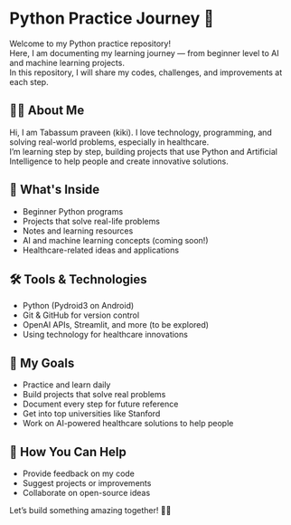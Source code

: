# Python Practice Journey 🚀

Welcome to my Python practice repository!  
Here, I am documenting my learning journey — from beginner level to AI and machine learning projects.  
In this repository, I will share my codes, challenges, and improvements at each step.

## 👩‍💻 About Me  
Hi, I am Tabassum praveen (kiki).
I love technology, programming, and solving real-world problems, especially in healthcare.  
I’m learning step by step, building projects that use Python and Artificial Intelligence to help people and create innovative solutions.

## 📂 What's Inside  
- Beginner Python programs  
- Projects that solve real-life problems  
- Notes and learning resources  
- AI and machine learning concepts (coming soon!)  
- Healthcare-related ideas and applications

## 🛠 Tools & Technologies  
- Python (Pydroid3 on Android)  
- Git & GitHub for version control  
- OpenAI APIs, Streamlit, and more (to be explored)  
- Using technology for healthcare innovations

## 🎯 My Goals  
- Practice and learn daily  
- Build projects that solve real problems  
- Document every step for future reference  
- Get into top universities like Stanford  
- Work on AI-powered healthcare solutions to help people

## 📌 How You Can Help  
- Provide feedback on my code  
- Suggest projects or improvements  
- Collaborate on open-source ideas

Let’s build something amazing together! 🚀💡
